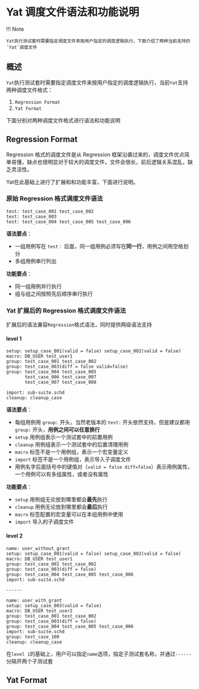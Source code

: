 # Yat 调度文件语法和功能说明

!!! Note

    Yat执行测试套时需要指定调度文件来按用户指定的调度逻辑执行，下面介绍了两种当前支持的`Yat`调度文件

## 概述

`Yat`执行测试套时需要指定调度文件来按用户指定的调度逻辑执行，当前`Yat`支持两种调度文件格式：

1. `Regression Format`
2. `Yat Format`

下面分别对两种调度文件格式进行语法和功能说明

## Regression Format

Regression 格式的调度文件是从 Regression 框架沿袭过来的，调度文件优点简单易懂，缺点也很明显对于较大的调度文件，文件会很长，前后逻辑关系混乱，缺乏灵活性。

Yat在此基础上进行了扩展和和功能丰富，下面进行说明。

### 原始 Regression 格式调度文件语法

```text
test: test_case_001 test_case_002
test: test_case_003
test: test_case_004 test_case_005 test_case_006
```

**语法要点**：

- 一组用例写在 `test：` 后面，同一组用例必须写在**同一行**，用例之间用空格划分
- 多组用例串行列出

**功能要点**：

- 同一组用例并行执行
- 组与组之间按照先后顺序串行执行

### Yat 扩展后的 Regression 格式调度文件语法

扩展后的语法兼容`Regression`格式语法，同时提供两级语法支持

#### level 1

```text
setup: setup_case_001(valid = false) setup_case_002(valid = false)
macro: DB_USER test_user1
group: test_case_001 test_case_002
group: test_case_003(diff = false valid=false)
group: test_case_004 test_case_005
       test_case_006 test_case_007
       test_case_007 test_case_008

import: sub-suite.schd
cleanup: cleanup_case

```

**语法要点**：

- 每组用例用 `group:` 开头，当然老版本的 `test:` 开头依然支持，但是建议都用 `group:` 开头，**用例之间可以任意换行**
- `setup` 用例组表示一个测试套中的前置用例
- `cleanup` 用例组表示一个测试套中的后置清理用例
- `macro` 标签不是一个用例组，表示一个宏变量定义
- `import` 标签不是一个用例组，表示导入子调度文件
- 用例名字后面括号中的键值对（`valid = false diff=false`）表示用例属性，一个用例可以有多组属性，或者没有属性

**功能要点**：

- `setup` 用例组无论放到哪里都会**最先**执行
- `cleanup` 用例无论放到哪里都会**最后**执行
- `macro` 标签配置的宏变量可以在本组用例中使用
- `import` 导入的子调度文件

#### level 2

```text
name: user_without_grant
setup: setup_case_001(valid = false) setup_case_002(valid = false)
macro: DB_USER test_user1
group: test_case_001 test_case_002
group: test_case_003(diff = false)
group: test_case_004 test_case_005 test_case_006
import: sub-suite.schd

------

name: user_with_grant
setup: setup_case_003(valid = false)
macro: DB_USER test_user2
group: test_case_001 test_case_002
group: test_case_003(diff = false)
group: test_case_004 test_case_005 test_case_006
import: sub-suite.schd
group: test_case_100
cleanup: cleanup_case
```

在`level 1`的基础上，用户可以指定`name`选项，指定子测试套名称，并通过`------`分隔开两个子测试套

## Yat Format
